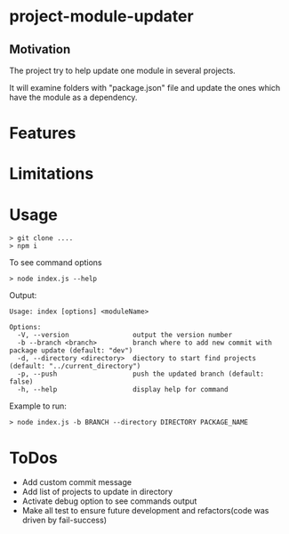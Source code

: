 # project-module-updater
## Motivation
The project try to help update one module in several projects.

It will examine folders with "package.json" file and update the ones which have the module as a dependency.

# Features

# Limitations

# Usage
```
> git clone ....
> npm i
```

To see command options
```
> node index.js --help
```
Output:
```
Usage: index [options] <moduleName>

Options:
  -V, --version                output the version number
  -b --branch <branch>         branch where to add new commit with package update (default: "dev")
  -d, --directory <directory>  diectory to start find projects (default: "../current_directory")
  -p, --push                   push the updated branch (default: false)
  -h, --help                   display help for command
```

Example to run:
```
> node index.js -b BRANCH --directory DIRECTORY PACKAGE_NAME
```

# ToDos
* Add custom commit message
* Add list of projects to update in directory
* Activate debug option to see commands output
* Make all test to ensure future development and refactors(code was driven by fail-success)